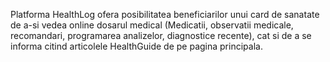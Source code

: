 Platforma HealthLog ofera posibilitatea beneficiarilor unui card de sanatate de a-si vedea online dosarul medical (Medicatii, observatii medicale, recomandari, programarea analizelor, diagnostice recente), cat si de a se informa citind articolele HealthGuide de pe pagina principala.
